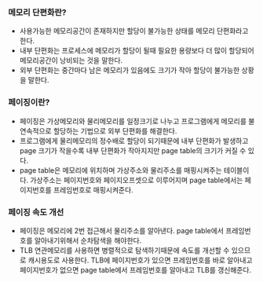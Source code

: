 ### 메모리 단편화란? <br>
* 사용가능한 메모리공간이 존재하지만 할당이 불가능한 상태를 메모리 단편화라고 한다.
* 내부 단편화는 프로세스에 메모리가 할당이 될때 필요한 용량보다 더 많이 할당되어 
메모리공간이 낭비되는 것을 말한다. 
* 외부 단편화는 중간마다 남은 메모리가 있음에도 크기가 작아 할당이 불가능한 상황을 말한다.

### 페이징이란? <br>
* 페이징은 가상메모리와 물리메모리를 일정크기로 나누고 프로그램에게 메모리를 불연속적으로 
할당하는 기법으로 외부 단편화를 해결한다. 
* 프로그램에게 물리메모리의 정수배로 할당이 되기때문에 내부 단편화가 발생하고 page 크기가
작을수록 내부 단편화가 작아지지만 page table의 크기가 커질 수 있다. <br>
* page table은 메모리에 위치하며 가상주소와 물리주소를 매핑시켜주는 테이블이다.
가상주소는 페이지번호와 페이지오프셋으로 이루어지며 page table에서는 페이지번호를 
프레임번호로 매핑시켜준다.

### 페이징 속도 개선
* 페이징은 메모리에 2번 접근해서 물리주소를 알아낸다. page table에서 프레임번호를 
알아내기위해서 순차탐색을 해야한다.
* TLB 연관메모리를 사용하면 병렬적으로 탐색하기때문에 속도를 개선할 수 있으므로 캐시용도로
사용한다. TLB에 페이지번호가 있으면 프레임번호를 바로 알아내고 페이지번호가 없으면 page 
table에서 프레임번호를 알아내고 TLB를 갱신해준다.
